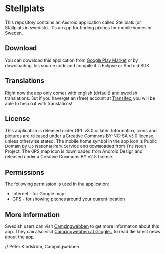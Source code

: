 # Stellplats
This repository contains an Android application called Stellplats (or Ställplats in swedish). 
It's an app for finding pitches for mobile homes in Sweden.

## Download
You can download this application from [Google Play Market](http://bit.ly/stellplats) or by downloading this source code and 
compile it in Eclipse or Android SDK.

## Translations
Right now the app only comes with english (default) and swedish translations. 
But if you have/get an (free) account at [Transifex](https://www.transifex.net/projects/p/stellplats/ "Help translating Stellplats"), 
you will be able to help out with translations!

## License
This application is released under GPL v3.0 or later.
Information, icons and pictures are released under a Creative Commons BY-NC-SA v3.0 license, unless otherwise stated.
The mobile home symbol in the app icon is Public Domain by US National Park Service and downloaded from The Noun Project.
The GPS map icon is downloaded from Android Design and released under a Creative Commons BY v2.5 license.

## Permissions
The following permission is used in the application:
* Internet - for Google maps
* GPS - for showing pitches around your current location

## More information
Swedish users can visit [Campingwebben](http://www.campingwebben.se/android/ "Svenska ställplatser hos Campingwebben") 
to get more information about this app. 
They can also visit [Campingwebben at Google+](http://gplus.to/campingwebben/ "Follow Campingwebben at Google+") 
to read the latest news about the app.


// Peter Kindström, Campingwebben